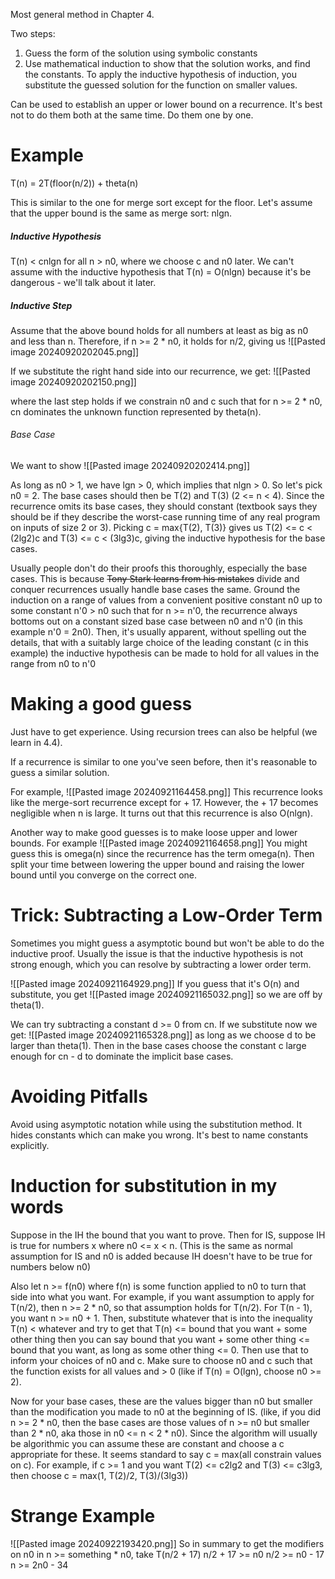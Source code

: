 Most general method in Chapter 4.

Two steps:
1. Guess the form of the solution using symbolic constants
2. Use mathematical induction to show that the solution works, and find the constants.
To apply the inductive hypothesis of induction, you substitute the guessed solution for the function on smaller values.

Can be used to establish an upper or lower bound on a recurrence. It's best not to do them both at the same time. Do them one by one. 

# Example
T(n) = 2T(floor(n/2)) + theta(n)

This is similar to the one for merge sort except for the floor. Let's assume that the upper bound is the same as merge sort: nlgn.

##### Inductive Hypothesis
T(n) < cnlgn for all n > n0, where we choose c and n0 later. We can't assume with the inductive hypothesis that T(n) = O(nlgn) because it's be dangerous - we'll talk about it later.

##### Inductive Step
Assume that the above bound holds for all numbers at least as big as n0 and less than n. Therefore, if n >= 2 * n0, it holds for n/2, giving us
![[Pasted image 20240920202045.png]]

If we substitute the right hand side into our recurrence, we get:
![[Pasted image 20240920202150.png]]

where the last step holds if we constrain n0 and c such that for n >= 2 * n0, cn dominates the unknown function represented by theta(n).

###### Base Case
We want to show
![[Pasted image 20240920202414.png]]

As long as n0 > 1, we have lgn > 0, which implies that nlgn > 0. So let's pick n0 = 2. The base cases should then be T(2) and T(3) (2 <= n < 4). Since the recurrence omits its base cases, they should constant (textbook says they should be if they describe the worst-case running time of any real program on inputs of size 2 or 3). Picking c = max{T(2), T(3)} gives us T(2) <= c < (2lg2)c and T(3) <= c < (3lg3)c, giving the inductive hypothesis for the base cases.

Usually people don't do their proofs this thoroughly, especially the base cases. This is because ~~Tony Stark learns from his mistakes~~ divide and conquer recurrences usually handle base cases the same. Ground the induction on a range of values from a convenient positive constant n0 up to some constant n'0 > n0 such that for n >= n'0, the recurrence always bottoms out on a constant sized base case between n0 and n'0 (in this example n'0 = 2n0). Then, it's usually apparent, without spelling out the details, that with a suitably large choice of the leading constant (c in this example) the inductive hypothesis can be made to hold for all values in the range from n0 to n'0

# Making a good guess
Just have to get experience. Using recursion trees can also be helpful (we learn in 4.4).

If a recurrence is similar to one you've seen before, then it's reasonable to guess a similar solution.

For example,
![[Pasted image 20240921164458.png]]
This recurrence looks like the merge-sort recurrence except for + 17. However, the + 17 becomes negligible when n is large. It turns out that this recurrence is also O(nlgn).

Another way to make good guesses is to make loose upper and lower bounds. For example
![[Pasted image 20240921164658.png]]
You might guess this is omega(n) since the recurrence has the term omega(n). 
Then split your time between lowering the upper bound and raising the lower bound until you converge on the correct one.
# Trick: Subtracting a Low-Order Term
Sometimes you might guess a asymptotic bound but won't be able to do the inductive proof. Usually the issue is that the inductive hypothesis is not strong enough, which you can resolve by subtracting a lower order term.

![[Pasted image 20240921164929.png]]
If you guess that it's O(n) and substitute, you get
![[Pasted image 20240921165032.png]]
so we are off by theta(1).

We can try subtracting a constant d >= 0 from cn. If we substitute now we get:
![[Pasted image 20240921165328.png]]
as long as we choose d to be larger than theta(1). Then in the base cases choose the constant c large enough for cn - d to dominate the implicit base cases.
# Avoiding Pitfalls
Avoid using asymptotic notation while using the substitution method. It hides constants which can make you wrong. It's best to name constants explicitly.

# Induction for substitution in my words
Suppose in the IH the bound that you want to prove. Then for IS, suppose IH is true for numbers x where n0 <= x < n. (This is the same as normal assumption for IS and n0 is added because IH doesn't have to be true for numbers below n0)

Also let n >= f(n0) where f(n) is some function applied to n0 to turn that side into what you want. For example, if you want assumption to apply for T(n/2), then n >= 2 * n0, so that assumption holds for T(n/2). For T(n - 1), you want n >= n0 + 1. Then, substitute whatever that is into the inequality
T(n) < whatever
and try to get that 
T(n) <= bound that you want + some other thing
then you can say
bound that you want + some other thing <= bound that you want,
as long as some other thing <= 0. 
Then use that to inform your choices of n0 and c. Make sure to choose n0 and c such that the function exists for all values and > 0 (like if T(n) = O(lgn), choose n0 >= 2).

Now for your base cases, these are the values bigger than n0 but smaller than the modification you made to n0 at the beginning of IS. (like, if you did n >= 2 * n0, then the base cases are those values of n >= n0 but smaller than 2 * n0, aka those in n0 <= n < 2 * n0). Since the algorithm will usually be algorithmic you can assume these are constant and choose a c appropriate for these. It seems standard to say c = max(all constrain values on c). For example, if c >= 1 and you want T(2) <= c2lg2 and T(3) <= c3lg3, then choose c = max(1, T(2)/2, T(3)/(3lg3))

# Strange Example
![[Pasted image 20240922193420.png]]
So in summary to get the modifiers on n0 in n >= something * n0, take T(n/2 + 17)
n/2 + 17 >= n0
n/2 >= n0 - 17
n >= 2n0 - 34